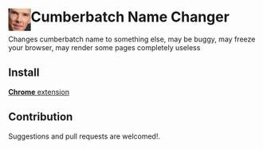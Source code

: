 # <img src="public/icons/icon_48.png" width="45" align="left"> Cumberbatch Name Changer

Changes cumberbatch name to something else, may be buggy, may freeze your browser, may render some pages completely useless

## Install

[**Chrome** extension]() <!-- TODO: Add chrome extension link inside parenthesis -->

## Contribution

Suggestions and pull requests are welcomed!.
